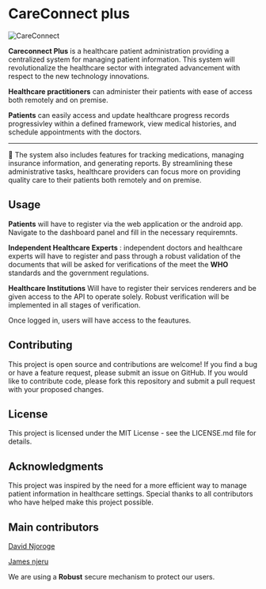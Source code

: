 # CareConnect plus
 ![CareConnect](/remote_healthcare/healthcare/media/icon.ico)
 
**Careconnect Plus** is a healthcare patient administration providing a centralized system for managing patient information. This system will revolutionalize the healthcare sector with integrated advancement with respect to the new technology innovations.

**Healthcare practitioners** can administer their patients with ease of access both remotely and on premise.

 **Patients** can easily access and update healthcare progress records progressivley within a defined framework, view medical histories, and schedule appointments with the doctors. 
 
 ---
 🌼 The system also includes features for tracking medications, managing insurance information, and generating reports. By streamlining these administrative tasks, healthcare providers can focus more on providing quality care to their patients both remotely and on premise.
## Usage

**Patients** will have to register via the web application or the android app. Navigate to the dashboard panel and fill in the necessary requiremnts.

**Independent Healthcare Experts** : independent doctors and healthcare experts will have to register and pass through a robust validation of the documents that will be asked for verifications of the meet the **WHO** standards and the government regulations.

**Healthcare Institutions** Will have to register their services renderers and be given access to the API to operate solely. Robust verification will be implemented in all stages of verification.

Once logged in, users will have access to the feautures.
## Contributing

This project is open source and contributions are welcome! If you find a bug or have a feature request, please submit an issue on GitHub. If you would like to contribute code, please fork this repository and submit a pull request with your proposed changes.

## License

This project is licensed under the MIT License - see the LICENSE.md file for details.

## Acknowledgments

This project was inspired by the need for a more efficient way to manage patient information in healthcare settings. Special thanks to all contributors who have helped make this project possible.

## Main contributors
[David Njoroge](https://github.com/Ndegwadavid)

[James njeru](https://github.com/Mu-Gee)

We are using a **Robust** secure mechanism to protect our users.